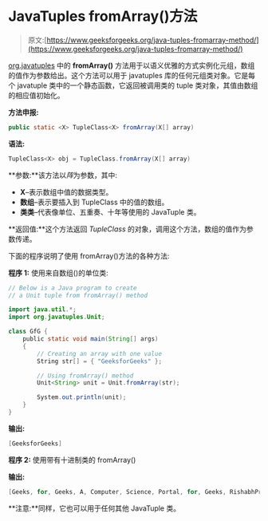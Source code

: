 # JavaTuples fromArray()方法

> 原文:[https://www.geeksforgeeks.org/java-tuples-fromarray-method/](https://www.geeksforgeeks.org/java-tuples-fromarray-method/)

[org.javatuples](https://www.geeksforgeeks.org/javatuples-introduction/) 中的 **fromArray()** 方法用于以语义优雅的方式实例化元组，数组的值作为参数给出。这个方法可以用于 javatuples 库的任何元组类对象。它是每个 javatuple 类中的一个静态函数，它返回被调用类的 tuple 类对象，其值由数组的相应值初始化。

**方法申报:**

```java
public static <X> TupleClass<X> fromArray(X[] array)
```

**语法:**

```java
TupleClass<X> obj = TupleClass.fromArray(X[] array)
```

**参数:**该方法以*阵*为参数，其中:

*   **X**–表示数组中值的数据类型。
*   **数组**–表示要插入到 TupleClass 中的值的数组。
*   **类类**–代表像单位、五重奏、十年等使用的 JavaTuple 类。

**返回值:**这个方法返回 *TupleClass* 的对象，调用这个方法，数组的值作为参数传递。

下面的程序说明了使用 fromArray()方法的各种方法:

**程序 1:** 使用来自数组()的单位类:

```java
// Below is a Java program to create
// a Unit tuple from fromArray() method

import java.util.*;
import org.javatuples.Unit;

class GfG {
    public static void main(String[] args)
    {
        // Creating an array with one value
        String str[] = { "GeeksforGeeks" };

        // Using fromArray() method
        Unit<String> unit = Unit.fromArray(str);

        System.out.println(unit);
    }
}
```

**输出:**

```java
[GeeksforGeeks]
```

**程序 2:** 使用带有十进制类的 fromArray()

**输出:**

```java
[Geeks, for, Geeks, A, Computer, Science, Portal, for, Geeks, RishabhPrabhu]
```

**注意:**同样，它也可以用于任何其他 JavaTuple 类。